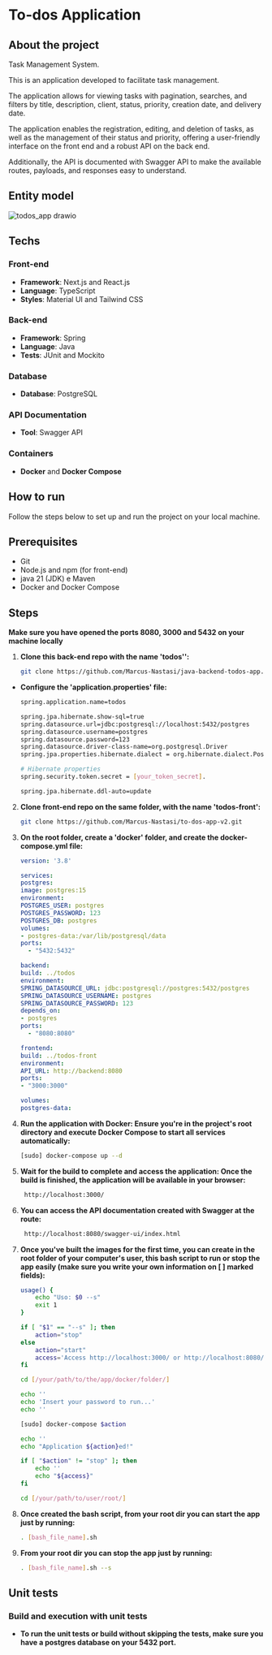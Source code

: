 # To-dos Application

## About the project

Task Management System.

This is an application developed to facilitate task management.

The application allows for viewing tasks with pagination, searches, and filters by title, description, client, status, priority, creation date, and delivery date.

The application enables the registration, editing, and deletion of tasks, as well as the management of their status and priority, offering a user-friendly interface on the front end and a robust API on the back end.

Additionally, the API is documented with Swagger API to make the available routes, payloads, and responses easy to understand.

## Entity model
![todos_app drawio](https://github.com/user-attachments/assets/4418b910-998b-4418-bd1e-23fcc7c8a7fe)

## Techs

### Front-end
- **Framework**: Next.js and React.js
- **Language**: TypeScript
- **Styles**: Material UI and Tailwind CSS

### Back-end
- **Framework**: Spring
- **Language**: Java
- **Tests**: JUnit and Mockito

### Database
- **Database**: PostgreSQL

### API Documentation
- **Tool**: Swagger API

### Containers
- **Docker** and **Docker Compose**

## How to run

Follow the steps below to set up and run the project on your local machine.

## Prerequisites

- Git
- Node.js and npm (for front-end)
- java 21 (JDK) e Maven
- Docker and Docker Compose

## Steps

**Make sure you have opened the ports 8080, 3000 and 5432 on your machine locally**

1. **Clone this back-end repo with the name 'todos'':**
   ```bash
   git clone https://github.com/Marcus-Nastasi/java-backend-todos-app.git

- **Configure the 'application.properties' file:**
   ```bash
   spring.application.name=todos

   spring.jpa.hibernate.show-sql=true
   spring.datasource.url=jdbc:postgresql://localhost:5432/postgres
   spring.datasource.username=postgres
   spring.datasource.password=123
   spring.datasource.driver-class-name=org.postgresql.Driver
   spring.jpa.properties.hibernate.dialect = org.hibernate.dialect.PostgreSQLDialect
   
   # Hibernate properties
   spring.security.token.secret = [your_token_secret].
   
   spring.jpa.hibernate.ddl-auto=update

2. **Clone front-end repo on the same folder, with the name 'todos-front':**
   ```bash
   git clone https://github.com/Marcus-Nastasi/to-dos-app-v2.git
   
3. **On the root folder, create a 'docker' folder, and create the docker-compose.yml file:**
    ```yml
    version: '3.8'

    services:
    postgres:
    image: postgres:15
    environment:
    POSTGRES_USER: postgres
    POSTGRES_PASSWORD: 123
    POSTGRES_DB: postgres
    volumes:
    - postgres-data:/var/lib/postgresql/data
    ports:
      - "5432:5432"
    
    backend:
    build: ../todos
    environment:
    SPRING_DATASOURCE_URL: jdbc:postgresql://postgres:5432/postgres
    SPRING_DATASOURCE_USERNAME: postgres
    SPRING_DATASOURCE_PASSWORD: 123
    depends_on:
    - postgres
    ports:
      - "8080:8080"
    
    frontend:
    build: ../todos-front
    environment:
    API_URL: http://backend:8080
    ports:
    - "3000:3000"
    
    volumes:
    postgres-data:

4. **Run the application with Docker: Ensure you're in the project's root directory and execute Docker Compose to start all services automatically:**
    ```bash
    [sudo] docker-compose up --d

5. **Wait for the build to complete and access the application: Once the build is finished, the application will be available in your browser:**
   ```bash
    http://localhost:3000/

6. **You can access the API documentation created with Swagger at the route:**
   ```bash
    http://localhost:8080/swagger-ui/index.html
   
7. **Once you've built the images for the first time, you can create in the root folder of your computer's user, this bash script to run or stop the app easily (make sure you write your own information on [ ] marked fields):**
    ```bash
    usage() {
        echo "Uso: $0 --s"
        exit 1
    }
    
    if [ "$1" == "--s" ]; then
        action="stop"
    else
        action="start"
        access='Access http://localhost:3000/ or http://localhost:8080/swagger-ui/index.html'
    fi
    
    cd [/your/path/to/the/app/docker/folder/]
    
    echo ''
    echo 'Insert your password to run...'
    echo ''
    
    [sudo] docker-compose $action
    
    echo ''
    echo "Application ${action}ed!"
    
    if [ "$action" != "stop" ]; then
        echo ''
        echo "${access}"
    fi
    
    cd [/your/path/to/user/root/]

8. **Once created the bash script, from your root dir you can start the app just by running:**
    ```bash
    . [bash_file_name].sh

9. **From your root dir you can stop the app just by running:**
    ```bash
    . [bash_file_name].sh --s

## Unit tests

###  Build and execution with unit tests
- **To run the unit tests or build without skipping the tests, make sure you have a postgres database on your 5432 port.**
